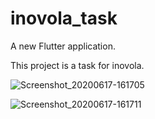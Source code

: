 # inovola_task

A new Flutter application.

This project is a task for inovola.

![Screenshot_20200617-161705](https://user-images.githubusercontent.com/36794384/84909894-86c7d100-b0b6-11ea-94f7-07eb736d70d8.jpg)

![Screenshot_20200617-161711](https://user-images.githubusercontent.com/36794384/84909923-8d564880-b0b6-11ea-89b3-2bab812184c9.jpg)

